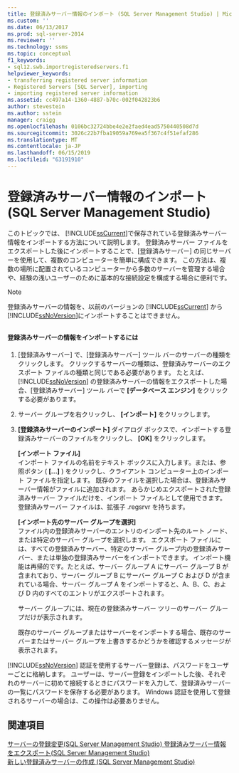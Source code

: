 ```yaml
---
title: 登録済みサーバー情報のインポート (SQL Server Management Studio) | Microsoft Docs
ms.custom: ''
ms.date: 06/13/2017
ms.prod: sql-server-2014
ms.reviewer: ''
ms.technology: ssms
ms.topic: conceptual
f1_keywords:
- sql12.swb.importregisteredservers.f1
helpviewer_keywords:
- transferring registered server information
- Registered Servers [SQL Server], importing
- importing registered server information
ms.assetid: cc497a14-1360-4887-b70c-002f042823b6
author: stevestein
ms.author: sstein
manager: craigg
ms.openlocfilehash: 0106bc32724bbe4e2e2faed4ead5750440508d7d
ms.sourcegitcommit: 3026c22b7fba19059a769ea5f367c4f51efaf286
ms.translationtype: MT
ms.contentlocale: ja-JP
ms.lasthandoff: 06/15/2019
ms.locfileid: "63191910"
---
```

# <a name="import-registered-server-information-sql-server-management-studio"></a>登録済みサーバー情報のインポート (SQL Server Management Studio)
  このトピックでは、 [!INCLUDE[ssCurrent](../../includes/sscurrent-md.md)]で保存されている登録済みサーバー情報をインポートする方法について説明します。 登録済みサーバー ファイルをエクスポートした後にインポートすることで、[登録済みサーバー] の同じサーバーを使用して、複数のコンピューターを簡単に構成できます。 この方法は、複数の場所に配置されているコンピューターから多数のサーバーを管理する場合や、経験の浅いユーザーのために基本的な接続設定を構成する場合に便利です。  
  
> [!NOTE]  
>  登録済みサーバーの情報を、以前のバージョンの [!INCLUDE[ssCurrent](../../includes/sscurrent-md.md)] から [!INCLUDE[ssNoVersion](../../includes/ssnoversion-md.md)]にインポートすることはできません。  
  
##  <a name="SSMSProcedure"></a>  
  
#### <a name="to-import-registered-server-information"></a>登録済みサーバーの情報をインポートするには  
  
1.  [登録済みサーバー] で、[登録済みサーバー] ツール バーのサーバーの種類をクリックします。 クリックするサーバーの種類は、登録済みサーバーのエクスポート ファイルの種類と同じである必要があります。 たとえば、 [!INCLUDE[ssNoVersion](../../includes/ssnoversion-md.md)] の登録済みサーバーの情報をエクスポートした場合、[登録済みサーバー] ツール バーで **[データベース エンジン]** をクリックする必要があります。  
  
2.  サーバー グループを右クリックし、 **[インポート]** をクリックします。  
  
3.  **[登録済みサーバーのインポート]** ダイアログ ボックスで、インポートする登録済みサーバーのファイルをクリックし、 **[OK]** をクリックします。  
  
     **[インポート ファイル]**  
     インポート ファイルの名前をテキスト ボックスに入力します。または、参照ボタン ( **[...]** ) をクリックし、クライアント コンピューター上のインポート ファイルを指定します。 既存のファイルを選択した場合は、登録済みサーバー情報がファイルに追加されます。 あらかじめエクスポートされた登録済みサーバー ファイルだけを、インポート ファイルとして使用できます。 登録済みサーバー ファイルは、拡張子 .regsrvr を持ちます。  
  
     **[インポート先のサーバー グループを選択]**  
     ファイル内の登録済みサーバーのエントリのインポート先のルート ノード、または特定のサーバー グループを選択します。 エクスポート ファイルには、すべての登録済みサーバー、特定のサーバー グループ内の登録済みサーバー、または単独の登録済みサーバーをインポートできます。 インポート機能は再帰的です。たとえば、サーバー グループ A にサーバー グループ B が含まれており、サーバー グループ B にサーバー グループ C および D が含まれている場合、サーバー グループ A をインポートすると、A、B、C、および D 内のすべてのエントリがエクスポートされます。  
  
     サーバー グループには、現在の登録済みサーバー ツリーのサーバー グループだけが表示されます。  
  
     既存のサーバー グループまたはサーバーをインポートする場合、既存のサーバーまたはサーバー グループを上書きするかどうかを確認するメッセージが表示されます。  
  
 [!INCLUDE[ssNoVersion](../../includes/ssnoversion-md.md)] 認証を使用するサーバー登録は、パスワードをユーザーごとに格納します。 ユーザーは、サーバー登録をインポートした後、それぞれのサーバーに初めて接続するときにパスワードを入力して、登録済みサーバーの一覧にパスワードを保存する必要があります。 Windows 認証を使用して登録されるサーバーの場合は、この操作は必要ありません。  
  
## <a name="see-also"></a>関連項目  
 [サーバーの登録変更&#40;SQL Server Management Studio&#41; ](change-a-server-s-registration-sql-server-management-studio.md) [登録済みサーバー情報をエクスポート&#40;SQL Server Management Studio&#41;](export-registered-server-information-sql-server-management-studio.md)   
 [新しい登録済みサーバーの作成 &#40;SQL Server Management Studio&#41;](create-a-new-registered-server-sql-server-management-studio.md)  
  
  
